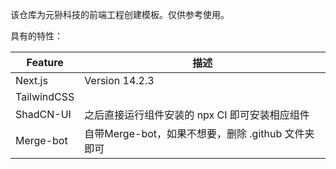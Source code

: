 该仓库为元狲科技的前端工程创建模板。仅供参考使用。

具有的特性：

| Feature     | 描述                                               |
| ----------- | -------------------------------------------------- |
| Next.js     | Version 14.2.3                                     |
| TailwindCSS |                                                    |
| ShadCN-UI   | 之后直接运行组件安装的 npx CI 即可安装相应组件     |
| Merge-bot   | 自带Merge-bot，如果不想要，删除 .github 文件夹即可 |

